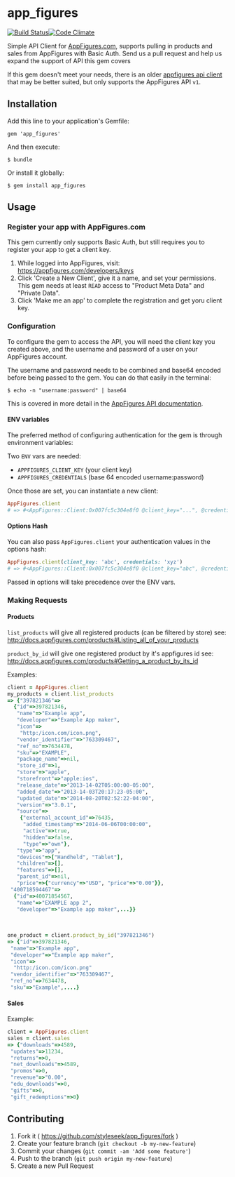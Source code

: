 app_figures
===========

[![Build Status](https://travis-ci.org/styleseek/app_figures.svg?branch=master)](https://travis-ci.org/styleseek/app_figures)[![Code Climate](https://codeclimate.com/github/styleseek/app_figures.png)](https://codeclimate.com/github/styleseek/app_figures)


Simple API Client for [AppFigures.com](http://appfigures.com/), supports pulling in products and sales from AppFigures with Basic Auth. Send us a pull request and help us expand the support of API this gem covers

If this gem doesn't meet your needs, there is an older [appfigures api client](http://rubygems.org/gems/appfigures) that may be better suited, but only supports the AppFigures API `v1`.

## Installation

Add this line to your application's Gemfile:

    gem 'app_figures'

And then execute:

    $ bundle

Or install it globally:

    $ gem install app_figures

## Usage

### Register your app with AppFigures.com

This gem currently only supports Basic Auth, but still requires you to register your app to get a client key.

1. While logged into AppFigures, visit: https://appfigures.com/developers/keys
2. Click 'Create a New Client', give it a name, and set your permissions. This gem needs at least `READ` access to "Product Meta Data" and "Private Data".
3. Click 'Make me an app' to complete the registration and get yoru client key.

### Configuration

To configure the gem to access the API, you will need the client key you created above, and the username and password of a user on your AppFigures account.

The username and password needs to be combined and base64 encoded before being passed to the gem. You can do that easily in the terminal:

    $ echo -n "username:password" | base64

This is covered in more detail in the [AppFigures API documentation](http://docs.appfigures.com/api/reference/v2/authentication).

#### ENV variables

The preferred method of configuring authentication for the gem is through environment variables:

Two `ENV` vars are needed:

  - `APPFIGURES_CLIENT_KEY` (your client key)
  - `APPFIGURES_CREDENTIALS` (base 64 encoded username:password)

Once those are set, you can instantiate a new client:

```ruby
AppFigures.client
# => #<AppFigures::Client:0x007fc5c304e8f0 @client_key="...", @credentials="...">
```
#### Options Hash

You can also pass `AppFigures.client` your authentication values in the options hash:

```ruby
AppFigures.client(client_key: 'abc', credentials: 'xyz')
# => #<AppFigures::Client:0x007fc5c304e8f0 @client_key="abc", @credentials="xyz">
```

Passed in options will take precedence over the ENV vars.


### Making Requests

#### Products

```list_products``` will give all registered products (can be filtered by store) see: http://docs.appfigures.com/products#Listing_all_of_your_products

```product_by_id``` will give one registered product by it's appfigures id see: http://docs.appfigures.com/products#Getting_a_product_by_its_id

Examples:

```ruby
client = AppFigures.client
my_products = client.list_products
=> {"397821346"=>
  {"id"=>397821346,
   "name"=>"Example app",
   "developer"=>"Example App maker",
   "icon"=>
    "http:/icon.com/icon.png",
   "vendor_identifier"=>"763309467",
   "ref_no"=>7634478,
   "sku"=>"EXAMPLE",
   "package_name"=>nil,
   "store_id"=>1,
   "store"=>"apple",
   "storefront"=>"apple:ios",
   "release_date"=>"2013-14-02T05:00:00-05:00",
   "added_date"=>"2013-14-03T20:17:23-05:00",
   "updated_date"=>"2014-08-20T02:52:22-04:00",
   "version"=>"3.0.1",
   "source"=>
    {"external_account_id"=>76435,
     "added_timestamp"=>"2014-06-06T00:00:00",
     "active"=>true,
     "hidden"=>false,
     "type"=>"own"},
   "type"=>"app",
   "devices"=>["Handheld", "Tablet"],
   "children"=>[],
   "features"=>[],
   "parent_id"=>nil,
   "price"=>{"currency"=>"USD", "price"=>"0.00"}},
 "400718594467"=>
  {"id"=>40071854567,
   "name"=>"EXAMPLE app 2",
   "developer"=>"Example app maker",...}}
   
   
   
one_product = client.product_by_id("397821346")
=> {"id"=>397821346,
 "name"=>"Example app",
 "developer"=>"Example app maker",
 "icon"=>
  "http:/icon.com/icon.png"
 "vendor_identifier"=>"763309467",
 "ref_no"=>7634478,
 "sku"=>"Example",....}

```

#### Sales

Example:

```ruby
client = AppFigures.client
sales = client.sales
=> {"downloads"=>4589,
 "updates"=>11234,
 "returns"=>0,
 "net_downloads"=>4589,
 "promos"=>0,
 "revenue"=>"0.00",
 "edu_downloads"=>0,
 "gifts"=>0,
 "gift_redemptions"=>0}
```

## Contributing

1. Fork it ( https://github.com/styleseek/app_figures/fork )
2. Create your feature branch (`git checkout -b my-new-feature`)
3. Commit your changes (`git commit -am 'Add some feature'`)
4. Push to the branch (`git push origin my-new-feature`)
5. Create a new Pull Request
